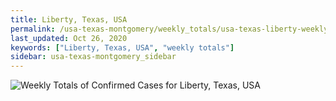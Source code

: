 ```yaml
---
title: Liberty, Texas, USA
permalink: /usa-texas-montgomery/weekly_totals/usa-texas-liberty-weekly_totals.html
last_updated: Oct 26, 2020
keywords: ["Liberty, Texas, USA", "weekly totals"]
sidebar: usa-texas-montgomery_sidebar
---
```


![Weekly Totals of Confirmed Cases for Liberty, Texas, USA](/covid_tracker/images/graphs/usa-texas-liberty-weekly_totals_graph.png)
